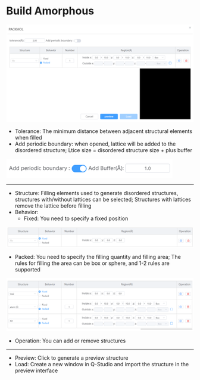 # Build Amorphous

![build_crystal](nested/qstudio_manual_build_packmol.png)

- Tolerance: The minimum distance between adjacent structural elements when filled
- Add periodic boundary: when opened, lattice will be added to the disordered structure; Ltice size = disordered structure size + plus buffer

![build_crystal](nested/qstudio_manual_build_packmol2.png)

---

- Structure: Filling elements used to generate disordered structures, structures with/without lattices can be selected; Structures with lattices remove the lattice before filling
- Behavior:
  - Fixed: You need to specify a fixed position

 ![build_crystal](nested/qstudio_manual_build_packmol3.png)

  - Packed: You need to specify the filling quantity and filling area; The rules for filling the area can be box or sphere, and 1-2 rules are supported

   ![build_crystal](nested/qstudio_manual_build_packmol4.png)

- Operation: You can add or remove structures
  
---

- Preview: Click to generate a preview structure
- Load: Create a new window in Q-Studio and import the structure in the preview interface